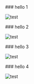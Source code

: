 <article>
### hello 1

![test](https://masayashida.com/images/mockups/utswap-galaxy-s-21.png)
</article>
<article>
### hello 2

![test](https://masayashida.com/images/mockups/z1-corporate_result.png)
</article>
<article>
### hello 3

![test](https://masayashida.com/images/mockups/z1-corporate_result.png)
</article>
<article>
### hello 4

![test](https://masayashida.com/images/mockups/z1-corporate_result.png)
</article>